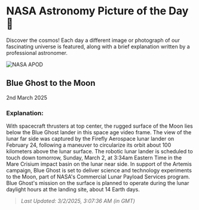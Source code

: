 
  # NASA Astronomy Picture of the Day 🌌

  Discover the cosmos! Each day a different image or photograph of our fascinating universe is featured, along with a brief explanation written by a professional astronomer.

![NASA APOD](https://apod.nasa.gov/apod/image/2503/BlueGhost_lunar1067.jpg)

## Blue Ghost to the Moon

2nd March 2025

### Explanation: 

With spacecraft thrusters at top center, the rugged surface of the Moon lies below the Blue Ghost lander in this space age video frame. The view of the lunar far side was captured by the Firefly Aerospace lunar lander on February 24, following a maneuver to circularize its orbit about 100 kilometers above the lunar surface. The robotic lunar lander is scheduled to touch down tomorrow, Sunday, March 2, at 3:34am Eastern Time in the Mare Crisium impact basin on the lunar near side. In support of the Artemis campaign, Blue Ghost is set to deliver science and technology experiments to the Moon, part of NASA's Commercial Lunar Payload Services program. Blue Ghost's mission on the surface is planned to operate during the lunar daylight hours at the landing site, about 14 Earth days.

> _Last Updated: 3/2/2025, 3:07:36 AM (in GMT)_

